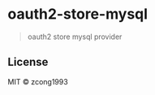 # oauth2-store-mysql
<!--
[![Go Report Card](https://goreportcard.com/badge/github.com/zcong1993/oauth2-store-mysql)](https://goreportcard.com/report/github.com/zcong1993/oauth2-store-mysql)
-->

> oauth2 store mysql provider

## License

MIT &copy; zcong1993
